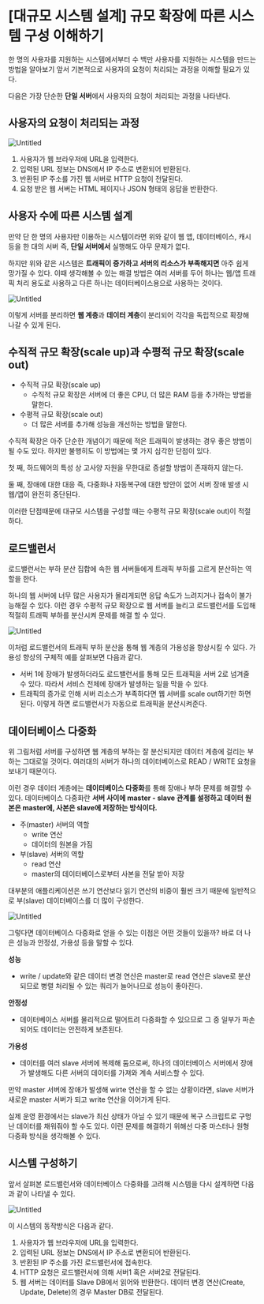 # [대규모 시스템 설계] 규모 확장에 따른 시스템 구성 이해하기

한 명의 사용자를 지원하는 시스템에서부터 수 백만 사용자를 지원하는 시스템을 만드는 방법을 알아보기 앞서
기본적으로 사용자의 요청이 처리되는 과정을 이해할 필요가 있다.

다음은 가장 단순한 **단일 서버**에서 사용자의 요청이 처리되는 과정을 나타낸다.

## 사용자의 요청이 처리되는 과정

![Untitled](https://s3-us-west-2.amazonaws.com/secure.notion-static.com/8d3ea5dc-11d6-47b7-a346-73a622cb9c79/Untitled.png)

1. 사용자가 웹 브라우저에 URL을 입력한다.
2. 입력된 URL 정보는 DNS에서 IP 주소로 변환되어 반환된다.
3. 반환된 IP 주소를 가진 웹 서버로 HTTP 요청이 전달된다.
4. 요청 받은 웹 서버는 HTML 페이지나 JSON 형태의 응답을 반환한다.

## 사용자 수에 따른 시스템 설계

만약 단 한 명의 사용자만 이용하는 시스템이라면 위와 같이 웹 앱, 데이터베이스, 캐시 등을 한 대의 서버
즉, **단일 서버에서** 실행해도 아무 문제가 없다.

하지만 위와 같은 시스템은 **트래픽이 증가하고 서버의 리소스가 부족해지면** 아주 쉽게 망가질 수 있다. 이때 생각해볼 수 있는 해결 방법은 여러 서버를 두어 하나는 웹/앱 트래픽 처리 용도로 사용하고 다른 하나는 데이터베이스용으로 사용하는 것이다.

![Untitled](https://s3-us-west-2.amazonaws.com/secure.notion-static.com/9ab445dc-6aef-4fae-ba19-4c703c2898b9/Untitled.png)

이렇게 서버를 분리하면 **웹 계층**과 **데이터 계층**이 분리되어 각각을 독립적으로 확장해 나갈 수 있게 된다.

## 수직적 규모 확장(scale up)과 수평적 규모 확장(scale out)

- 수직적 규모 확장(scale up)
  - 수직적 규모 확장은 서버에 더 좋은 CPU, 더 많은 RAM 등을 추가하는 방법을 말한다.
- 수평적 규모 확장(scale out)
  - 더 많은 서버를 추가해 성능을 개선하는 방법을 말한다.

수직적 확장은 아주 단순한 개념이기 때문에 적은 트래픽이 발생하는 경우 좋은 방법이 될 수도 있다.
하지만 불행히도 이 방법에는 몇 가지 심각한 단점이 있다.

첫 째, 하드웨어의 특성 상 고사양 자원을 무한대로 증설할 방법이 존재하지 않는다.

둘 째, 장애에 대한 대응 즉, 다중화나 자동복구에 대한 방안이 없어 서버 장애 발생 시 웹/앱이 완전히 중단된다.

이러한 단점때문에 대규모 시스템을 구성할 때는 수평적 규모 확장(scale out)이 적절하다.

## 로드밸런서

로드밸런서는 부하 분산 집합에 속한 웹 서버들에게 트래픽 부하를 고르게 분산하는 역할을 한다.

하나의 웹 서버에 너무 많은 사용자가 몰리게되면 응답 속도가 느려지거나 접속이 불가능해질 수 있다.
이런 경우 수평적 규모 확장으로 웹 서버를 늘리고 로드밸런서를 도입해 적절히 트래픽 부하를 분산시켜 문제를 해결 할 수 있다.

![Untitled](https://s3-us-west-2.amazonaws.com/secure.notion-static.com/e1b4104c-1f32-469d-9817-caac205a11c4/Untitled.png)

이처럼 로드밸런서의 트래픽 부하 분산을 통해 웹 계층의 가용성을 향상시킬 수 있다.
가용성 향상의 구체적 예를 살펴보면 다음과 같다.

- 서버 1에 장애가 발생하더라도 로드밸런서를 통해 모든 트래픽을 서버 2로 넘겨줄 수 있다. 따라서 서비스 전체에 장애가 발생하는 일을 막을 수 있다.
- 트래픽의 증가로 인해 서버 리소스가 부족하다면 웹 서버를 scale out하기만 하면 된다. 이렇게 하면 로드밸런서가 자동으로 트래픽을 분산시켜준다.

## 데이터베이스 다중화

위 그림처럼 서버를 구성하면 웹 계층의 부하는 잘 분산되지만 데이터 계층에 걸리는 부하는 그대로일 것이다.
여러대의 서버가 하나의 데이터베이스로 READ / WRITE 요청을 보내기 때문이다.

이런 경우 데이터 계층에는 **데이터베이스 다중화**를 통해 장애나 부하 문제를 해결할 수 있다.
데이터베이스 다중화란 **서버 사이에 master - slave 관계를 설정하고 데이터 원본은 master에, 사본은 slave에 저장하는 방식이다.**

- 주(master) 서버의 역할
  - write 연산
  - 데이터의 원본을 가짐
- 부(slave) 서버의 역할
  - read 연산
  - master의 데이터베이스로부터 사본을 전달 받아 저장


대부분의 애플리케이션은 쓰기 연산보다 읽기 연산의 비중이 훨씬 크기 때문에 일반적으로 부(slave) 데이터베이스를 더 많이 구성한다.

![Untitled](https://s3-us-west-2.amazonaws.com/secure.notion-static.com/a3c12a1f-86b5-4be0-8ba9-c849a0dde024/Untitled.png)

그렇다면 데이터베이스 다중화로 얻을 수 있는 이점은 어떤 것들이 있을까?
바로 더 나은 성능과 안정성, 가용성 등을 말할 수 있다.

**성능**

- write / update와 같은 데이터 변경 연산은 master로 read 연산은 slave로 분산되므로 병렬 처리될 수 있는 쿼리가 늘어나므로 성능이 좋아진다.

**안정성**

- 데이터베이스 서버를 물리적으로 떨어트려 다중화할 수 있으므로 그 중 일부가 파손되어도 데이터는 안전하게 보존된다.

**가용성**

- 데이터를 여러 slave 서버에 복제해 둠으로써, 하나의 데이터베이스 서버에서 장애가 발생해도 다른 서버의 데이터를 가져와 계속 서비스할 수 있다.

만약 master 서버에 장애가 발생해 wirte 연산을 할 수 없는 상황이라면, slave 서버가 새로운 master 서버가 되고 write 연산을 이어가게 된다.

실제 운영 환경에서는 slave가 최신 상태가 아닐 수 있기 때문에 복구 스크립트로 구멍난 데이터를 채워줘야 할 수도 있다. 이런 문제를 해결하기 위해선 다중 마스터나 원형 다중화 방식을 생각해볼 수 있다.

## 시스템 구성하기

앞서 살펴본 로드밸런서와 데이터베이스 다중화를 고려해 시스템을 다시 설계하면 다음과 같이 나타낼 수 있다.

![Untitled](https://s3-us-west-2.amazonaws.com/secure.notion-static.com/9ac09300-7a3a-46cf-9e7a-becaaf2bdc39/Untitled.png)

이 시스템의 동작방식은 다음과 같다.

1. 사용자가 웹 브라우저에 URL을 입력한다.
2. 입력된 URL 정보는 DNS에서 IP 주소로 변환되어 반환된다.
3. 반환된 IP 주소를 가진 로드밸런서에 접속한다.
4. HTTP 요청은 로드밸런서에 의해 서버1 혹은 서버2로 전달된다.
5. 웹 서버는 데이터를 Slave DB에서 읽어와 반환한다. 데이터 변경 연산(Create, Update, Delete)의 경우 Master DB로 전달된다.